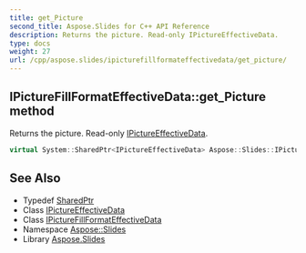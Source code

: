 ```yaml
---
title: get_Picture
second_title: Aspose.Slides for C++ API Reference
description: Returns the picture. Read-only IPictureEffectiveData.
type: docs
weight: 27
url: /cpp/aspose.slides/ipicturefillformateffectivedata/get_picture/
---
```

## IPictureFillFormatEffectiveData::get_Picture method


Returns the picture. Read-only [IPictureEffectiveData](../../ipictureeffectivedata/).

```cpp
virtual System::SharedPtr<IPictureEffectiveData> Aspose::Slides::IPictureFillFormatEffectiveData::get_Picture()=0
```

## See Also

* Typedef [SharedPtr](../../../system/sharedptr/)
* Class [IPictureEffectiveData](../../ipictureeffectivedata/)
* Class [IPictureFillFormatEffectiveData](../)
* Namespace [Aspose::Slides](../../)
* Library [Aspose.Slides](../../../)
